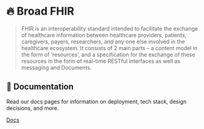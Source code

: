 # 🔥 Broad FHIR

> FHIR is an interoperability standard intended to facilitate the exchange of healthcare information between healthcare providers, patients, caregivers, payers, researchers, and any one else involved in the healthcare ecosystem. It consists of 2 main parts – a content model in the form of ‘resources’, and a specification for the exchange of these resources in the form of real-time RESTful interfaces as well as messaging and Documents.

## 📖 Documentation

Read our docs pages for information on deployment, tech stack, design decisions, and more.

[Docs](./docs/INDEX.md)
